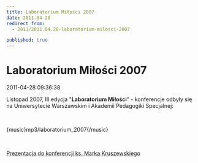 ```yaml
---
title: Laboratorium Miłości 2007
date: 2011-04-28
redirect_from: 
  - 2011/2011.04.28-laboratorium-milosci-2007

published: true
---
```




# Laboratorium Miłości 2007

<time>2011-04-28 09:36:38</time>


Listopad 2007, III edycja "**Laboratorium Miłości**" - konferencje odbyły się na Uniwersytecie Warszawskim i Akademii Pedagogiki Specjalnej:


 


{music}mp3/laboratorium_2007{/music}


 

[Prezentacja do konferencji ks. Marka Kruszewskiego](http://pliki.solideo.pl/prezentacje/aniolyidemony.zip)

 


<!--{{json:{"created_date":"2011-04-28 09:36:38","publish_down":"0000-00-00 00:00:00","id":"147"}}}-->